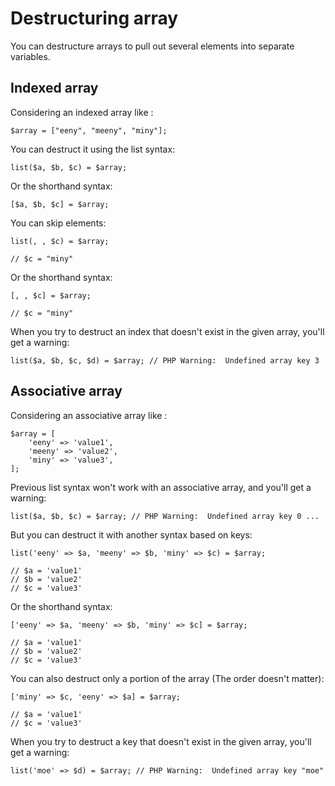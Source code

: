 # Destructuring array

You can destructure arrays to pull out several elements into separate variables.


## Indexed array

Considering an indexed array like :

```
$array = ["eeny", "meeny", "miny"];
```

You can destruct it using the list syntax:
```
list($a, $b, $c) = $array;
```

Or the shorthand syntax:
```
[$a, $b, $c] = $array;
```

You can skip elements:

```
list(, , $c) = $array;

// $c = "miny"
```
Or the shorthand syntax:

```
[, , $c] = $array;

// $c = "miny"
```

When you try to destruct an index that doesn't exist in the given array, you'll get a warning:

```
list($a, $b, $c, $d) = $array; // PHP Warning:  Undefined array key 3
```



## Associative array

Considering an associative array like :

```
$array = [
    'eeny' => 'value1',
    'meeny' => 'value2',
    'miny' => 'value3',
];
```

Previous list syntax won't work with an associative array, and you'll get a warning:

```
list($a, $b, $c) = $array; // PHP Warning:  Undefined array key 0 ...
```

But you can destruct it with another syntax based on keys:

```
list('eeny' => $a, 'meeny' => $b, 'miny' => $c) = $array;

// $a = 'value1'
// $b = 'value2'
// $c = 'value3'
```
Or the shorthand syntax:

```
['eeny' => $a, 'meeny' => $b, 'miny' => $c] = $array;

// $a = 'value1'
// $b = 'value2'
// $c = 'value3'
```

You can also destruct only a portion of the array (The order doesn't matter):

```
['miny' => $c, 'eeny' => $a] = $array;

// $a = 'value1'
// $c = 'value3'
```

When you try to destruct a key that doesn't exist in the given array, you'll get a warning:

```
list('moe' => $d) = $array; // PHP Warning:  Undefined array key "moe"
```
